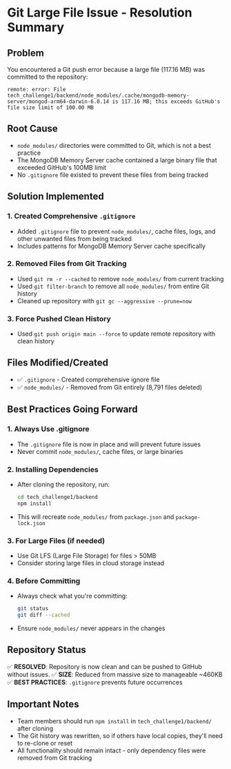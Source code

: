 # Git Large File Issue - Resolution Summary

## Problem
You encountered a Git push error because a large file (117.16 MB) was committed to the repository:
```
remote: error: File tech_challenge1/backend/node_modules/.cache/mongodb-memory-server/mongod-arm64-darwin-6.0.14 is 117.16 MB; this exceeds GitHub's file size limit of 100.00 MB
```

## Root Cause
- `node_modules/` directories were committed to Git, which is not a best practice
- The MongoDB Memory Server cache contained a large binary file that exceeded GitHub's 100MB limit
- No `.gitignore` file existed to prevent these files from being tracked

## Solution Implemented

### 1. Created Comprehensive `.gitignore`
- Added `.gitignore` file to prevent `node_modules/`, cache files, logs, and other unwanted files from being tracked
- Includes patterns for MongoDB Memory Server cache specifically

### 2. Removed Files from Git Tracking
- Used `git rm -r --cached` to remove `node_modules/` from current tracking
- Used `git filter-branch` to remove all `node_modules/` from entire Git history
- Cleaned up repository with `git gc --aggressive --prune=now`

### 3. Force Pushed Clean History
- Used `git push origin main --force` to update remote repository with clean history

## Files Modified/Created
- ✅ `.gitignore` - Created comprehensive ignore file
- ✅ `node_modules/` - Removed from Git entirely (8,791 files deleted)

## Best Practices Going Forward

### 1. Always Use .gitignore
- The `.gitignore` file is now in place and will prevent future issues
- Never commit `node_modules/`, cache files, or large binaries

### 2. Installing Dependencies
- After cloning the repository, run:
  ```bash
  cd tech_challenge1/backend
  npm install
  ```
- This will recreate `node_modules/` from `package.json` and `package-lock.json`

### 3. For Large Files (if needed)
- Use Git LFS (Large File Storage) for files > 50MB
- Consider storing large files in cloud storage instead

### 4. Before Committing
- Always check what you're committing:
  ```bash
  git status
  git diff --cached
  ```
- Ensure `node_modules/` never appears in the changes

## Repository Status
✅ **RESOLVED**: Repository is now clean and can be pushed to GitHub without issues.
✅ **SIZE**: Reduced from massive size to manageable ~460KB
✅ **BEST PRACTICES**: `.gitignore` prevents future occurrences

## Important Notes
- Team members should run `npm install` in `tech_challenge1/backend/` after cloning
- The Git history was rewritten, so if others have local copies, they'll need to re-clone or reset
- All functionality should remain intact - only dependency files were removed from Git tracking

